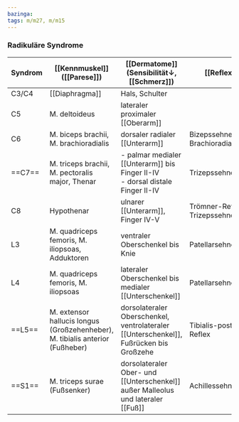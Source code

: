 ```yaml
---
bazinga: 
tags: m/m27, m/m15
---
```

### Radikuläre Syndrome
| Syndrom | [[Kennmuskel]] ([[Parese]])                                                       | [[Dermatome]] (Sensibilität↓, [[Schmerz]])                                         | [[Reflex]]↓                               |
| ------- | ----------------------------------------------------------------------------- | ---------------------------------------------------------------------------------- | ----------------------------------------- |
| C3/C4   | [[Diaphragma]]                                                                | Hals, Schulter                                                                     |                                           |
| C5      | M. deltoideus                                                                 | lateraler proximaler [[Oberarm]]                                                       |                                           |
| C6      | M. biceps brachii, M. brachioradialis                                         | dorsaler radialer [[Unterarm]]                                                         | Bizepssehnenreflex, Brachioradialisreflex |
| ==C7==  | M. triceps brachii, M. pectoralis major, Thenar                               | - palmar medialer [[Unterarm]] bis Finger II-IV<br>- dorsal distale Finger II-IV       | Trizepssehnenreflex                       |
| C8      | Hypothenar                                                                    | ulnarer [[Unterarm]], Finger IV-V                                                      | Trömner-Reflex, Trizepssehnenreflex       |
| L3      | M. quadriceps femoris, M. iliopsoas, Adduktoren                               | ventraler Oberschenkel bis Knie                                                    | Patellarsehnenreflex                      |
| L4      | M. quadriceps femoris, M. iliopsoas                                           | lateraler Oberschenkel bis medialer [[Unterschenkel]]                                  | Patellarsehnenreflex                      |
| ==L5==  | M. extensor hallucis longus (Großzehenheber), M. tibialis anterior (Fußheber) | dorsolateraler Oberschenkel, ventrolateraler [[Unterschenkel]], Fußrücken bis Großzehe | Tibialis-posterior-Reflex                 |
| ==S1==  | M. triceps surae (Fußsenker)                                                  | dorsolateraler Ober- und [[Unterschenkel]] außer Malleolus und lateraler [[Fuß]]           | Achillessehnenreflex                                          |
